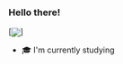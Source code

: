 <!--
**d0gge/d0gge** is a ✨ _special_ ✨ repository because its `README.md` (this file) appears on your GitHub profile.

Here are some ideas to get you started:

- 🔭 I’m currently working on ...
- 🌱 I’m currently learning ...
- 👯 I’m looking to collaborate on ...
- 🤔 I’m looking for help with ...
- 💬 Ask me about ...
- 📫 How to reach me: ...
- 😄 Pronouns: ...
- ⚡ Fun fact: ...
-->

### Hello there!
[<img align="center" src="https://64.media.tumblr.com/5917ed71a6af87f4c0d59f128b46fd9c/tumblr_ob8ncffffR1rldv4go1_1280.gifv">]
- 🎓 I'm currently studying 
